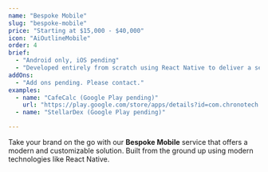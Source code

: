```yaml
---
name: "Bespoke Mobile"
slug: "bespoke-mobile"
price: "Starting at $15,000 - $40,000"
icon: "AiOutlineMobile"
order: 4
brief:
  - "Android only, iOS pending"
  - "Developed entirely from scratch using React Native to deliver a seamless and engaging user experience."
addOns:
  - "Add ons pending. Please contact."
examples:
  - name: "CafeCalc (Google Play pending)"
    url: "https://play.google.com/store/apps/details?id=com.chronotech.CafeCalc"
  - name: "StellarDex (Google Play pending)"

---
```


Take your brand on the go with our **Bespoke Mobile** service that offers a modern and customizable solution. Built from the ground up using modern technologies like React Native.